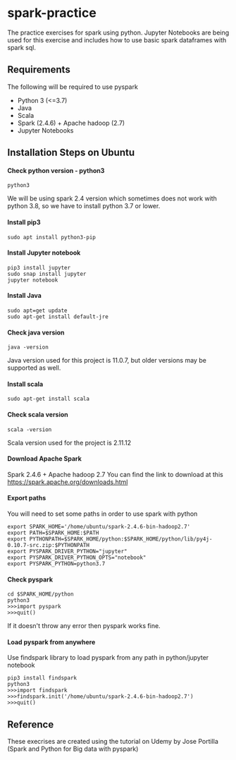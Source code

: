 # spark-practice

The practice exercises for spark using python. 
Jupyter Notebooks are being used for this exercise and includes how to use basic spark dataframes with spark sql.


## Requirements

The following will be required to use pyspark

- Python 3 (<=3.7)
- Java 
- Scala
- Spark (2.4.6) + Apache hadoop (2.7)
- Jupyter Notebooks

## Installation Steps on Ubuntu

#### Check python version - python3

```
python3
```

We will be using spark 2.4 version which sometimes does not work with python 3.8, so we have to install python 3.7 or lower.


#### Install pip3 

```
sudo apt install python3-pip
```

#### Install Jupyter notebook

```shell
pip3 install jupyter
sudo snap install jupyter
jupyter notebook
```

#### Install Java

```
sudo apt=get update
sudo apt-get install default-jre
```

#### Check java version 

```
java -version
```

Java version used for this project is 11.0.7, but older versions may be supported as well.

#### Install scala

```
sudo apt-get install scala
```

#### Check scala version 

```
scala -version
```

Scala version used for the project is 2.11.12

#### Download Apache Spark 

Spark 2.4.6 + Apache hadoop 2.7
You can find the link to download at this <a href="https://spark.apache.org/downloads.html">https://spark.apache.org/downloads.html</a>

#### Export paths

You will need to set some paths in order to use spark with python

```
export SPARK_HOME='/home/ubuntu/spark-2.4.6-bin-hadoop2.7'
export PATH=$SPARK_HOME:$PATH
export PYTHONPATH=$SPARK_HOME/python:$SPARK_HOME/python/lib/py4j-0.10.7-src.zip:$PYTHONPATH
export PYSPARK_DRIVER_PYTHON="jupyter"
export PYSPARK_DRIVER_PYTHON_OPTS="notebook"
export PYSPARK_PYTHON=python3.7
```

#### Check pyspark

```
cd $SPARK_HOME/python
python3
>>>import pyspark
>>>quit()
```

If it doesn't throw any error then pyspark works fine.

#### Load pyspark from anywhere

Use findspark library to load pyspark from any path in python/jupyter notebook

```
pip3 install findspark
python3
>>>import findspark
>>>findspark.init('/home/ubuntu/spark-2.4.6-bin-hadoop2.7')
>>>quit()
```


## Reference


These execrises are created using the tutorial on Udemy by Jose Portilla
(Spark and Python for Big data with pyspark)
